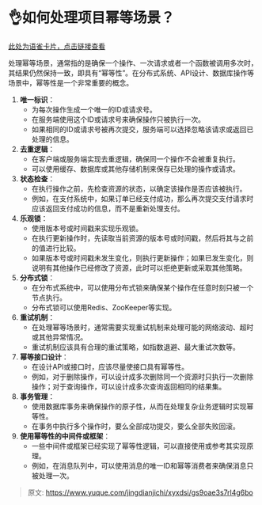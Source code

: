 # 👌如何处理项目幂等场景？

[此处为语雀卡片，点击链接查看](https://www.yuque.com/jingdianjichi/xyxdsi/gs9oae3s7rl4g6bo#a3xTp)

处理幂等场景，通常指的是确保一个操作、一次请求或者一个函数被调用多次时，其结果仍然保持一致，即具有“幂等性”。在分布式系统、API设计、数据库操作等场景中，幂等性是一个非常重要的概念。

1. **唯一标识**：
    - 为每次操作生成一个唯一的ID或请求号。
    - 在服务端使用这个ID或请求号来确保操作只被执行一次。
    - 如果相同的ID或请求号被再次提交，服务端可以选择忽略该请求或返回已处理的信息。
2. **去重逻辑**：
    - 在客户端或服务端实现去重逻辑，确保同一个操作不会被重复执行。
    - 可以使用缓存、数据库或其他存储机制来保存已处理的操作或请求。
3. **状态检查**：
    - 在执行操作之前，先检查资源的状态，以确定该操作是否应该被执行。
    - 例如，在支付系统中，如果订单已经支付成功，那么再次提交支付请求时应该返回支付成功的信息，而不是重新处理支付。
4. **乐观锁**：
    - 使用版本号或时间戳来实现乐观锁。
    - 在执行更新操作时，先读取当前资源的版本号或时间戳，然后将其与之前的值进行比较。
    - 如果版本号或时间戳未发生变化，则执行更新操作；如果已发生变化，则说明有其他操作已经修改了资源，此时可以拒绝更新或采取其他策略。
5. **分布式锁**：
    - 在分布式系统中，可以使用分布式锁来确保某个操作在任意时刻只被一个节点执行。
    - 分布式锁可以使用Redis、ZooKeeper等实现。
6. **重试机制**：
    - 在处理幂等场景时，通常需要实现重试机制来处理可能的网络波动、超时或其他异常情况。
    - 重试机制应该具有合理的重试策略，如指数退避、最大重试次数等。
7. **幂等接口设计**：
    - 在设计API或接口时，应该尽量使接口具有幂等性。
    - 例如，对于删除操作，可以设计成多次删除同一个资源时只执行一次删除操作；对于查询操作，可以设计成多次查询返回相同的结果集。
8. **事务管理**：
    - 使用数据库事务来确保操作的原子性，从而在处理复杂业务逻辑时实现幂等性。
    - 在事务中执行多个操作时，要么全部成功提交，要么全部失败回滚。
9. **使用幂等性的中间件或框架**：
    - 一些中间件或框架已经实现了幂等性逻辑，可以直接使用或参考其实现原理。
    - 例如，在消息队列中，可以使用消息的唯一ID和幂等消费者来确保消息只被处理一次。



> 原文: <https://www.yuque.com/jingdianjichi/xyxdsi/gs9oae3s7rl4g6bo>